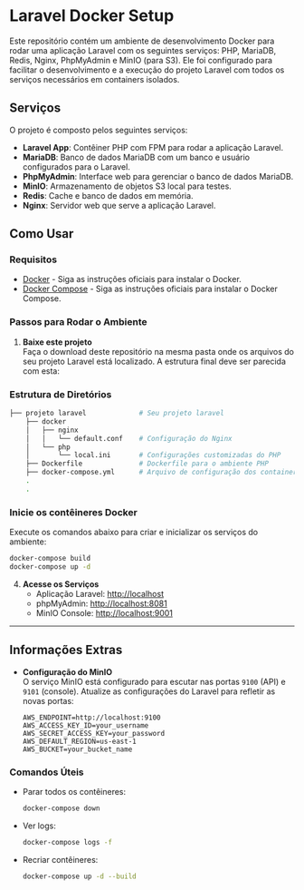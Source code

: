 # Laravel Docker Setup

Este repositório contém um ambiente de desenvolvimento Docker para rodar uma aplicação Laravel com os seguintes serviços: PHP, MariaDB, Redis, Nginx, PhpMyAdmin e MinIO (para S3). Ele foi configurado para facilitar o desenvolvimento e a execução do projeto Laravel com todos os serviços necessários em containers isolados.

## Serviços

O projeto é composto pelos seguintes serviços:

- **Laravel App**: Contêiner PHP com FPM para rodar a aplicação Laravel.
- **MariaDB**: Banco de dados MariaDB com um banco e usuário configurados para o Laravel.
- **PhpMyAdmin**: Interface web para gerenciar o banco de dados MariaDB.
- **MinIO**: Armazenamento de objetos S3 local para testes.
- **Redis**: Cache e banco de dados em memória.
- **Nginx**: Servidor web que serve a aplicação Laravel.

## Como Usar

### Requisitos

- [Docker](https://docs.docker.com/get-docker/) - Siga as instruções oficiais para instalar o Docker.
- [Docker Compose](https://docs.docker.com/compose/install/) - Siga as instruções oficiais para instalar o Docker Compose.


### Passos para Rodar o Ambiente

1. **Baixe este projeto**  
   Faça o download deste repositório na mesma pasta onde os arquivos do seu projeto Laravel está localizado.
   A estrutura final deve ser parecida com esta:

### Estrutura de Diretórios

```bash
├── projeto laravel             # Seu projeto laravel
    ├── docker
    │   ├── nginx
    │   │   └── default.conf    # Configuração do Nginx
    │   └── php
    │       └── local.ini       # Configurações customizadas do PHP
    ├── Dockerfile              # Dockerfile para o ambiente PHP
    ├── docker-compose.yml      # Arquivo de configuração dos containers Docker
    .
    .
```

###  **Inicie os contêineres Docker**  
   Execute os comandos abaixo para criar e inicializar os serviços do ambiente:

   ```bash
   docker-compose build
   docker-compose up -d
   ```

4. **Acesse os Serviços**  
   - Aplicação Laravel: [http://localhost](http://localhost)
   - phpMyAdmin: [http://localhost:8081](http://localhost:8081)
   - MinIO Console: [http://localhost:9001](http://localhost:9001)

---

## Informações Extras

- **Configuração do MinIO**  
  O serviço MinIO está configurado para escutar nas portas `9100` (API) e `9101` (console). Atualize as configurações do Laravel para refletir as novas portas:

  ```env
  AWS_ENDPOINT=http://localhost:9100
  AWS_ACCESS_KEY_ID=your_username
  AWS_SECRET_ACCESS_KEY=your_password
  AWS_DEFAULT_REGION=us-east-1
  AWS_BUCKET=your_bucket_name
  ```

### Comandos Úteis

- Parar todos os contêineres:
  ```bash
  docker-compose down
  ```

- Ver logs:
  ```bash
  docker-compose logs -f
  ```

- Recriar contêineres:
  ```bash
  docker-compose up -d --build
  ```